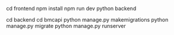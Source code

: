 cd frontend
npm install
npm run dev
python backend

cd backend
cd bmcapi
python manage.py makemigrations
python manage.py migrate
python manage.py runserver
